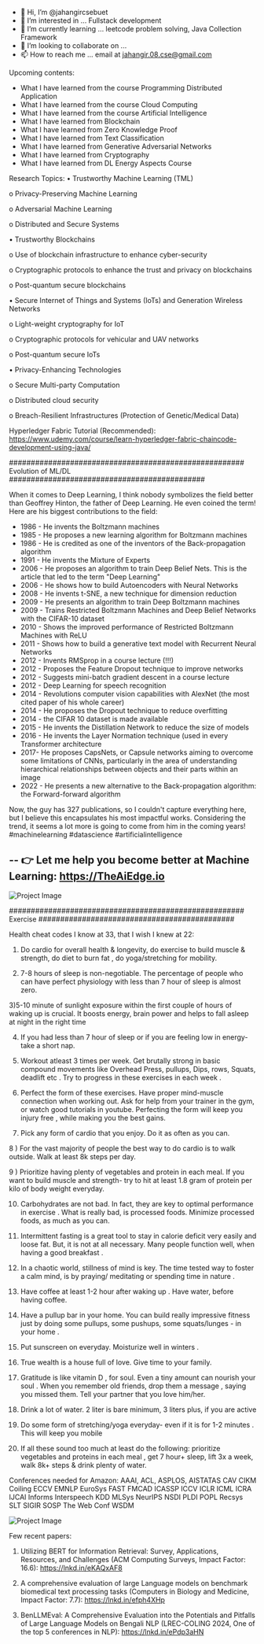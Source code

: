 - 👋 Hi, I’m @jahangircsebuet
- 👀 I’m interested in ... Fullstack development
- 🌱 I’m currently learning ... leetcode problem solving, Java Collection Framework
- 💞️ I’m looking to collaborate on ... 
- 📫 How to reach me ... email at jahangir.08.cse@gmail.com

Upcoming contents:
- What I have learned from the course Programming Distributed Application
- What I have learned from the course Cloud Computing
- What I have learned from the course Artificial Intelligence
- What I have learned from Blockchain
- What I have learned from Zero Knowledge Proof
- What I have learned from Text Classification
- What I have learned from Generative Adversarial Networks
- What I have learned from Cryptography
- What I have learned from DL Energy Aspects Course

<!---
jahangircsebuet/jahangircsebuet is a ✨ special ✨ repository because its `README.md` (this file) appears on your GitHub profile.
You can click the Preview link to take a look at your changes.
--->

Research Topics:
• Trustworthy Machine Learning (TML)

o Privacy-Preserving Machine Learning

o Adversarial Machine Learning

o Distributed and Secure Systems

• Trustworthy Blockchains

o Use of blockchain infrastructure to enhance cyber-security

o Cryptographic protocols to enhance the trust and privacy on blockchains

o Post-quantum secure blockchains

• Secure Internet of Things and Systems (IoTs) and Generation Wireless Networks

o Light-weight cryptography for IoT

o Cryptographic protocols for vehicular and UAV networks

o Post-quantum secure IoTs

• Privacy-Enhancing Technologies

o Secure Multi-party Computation

o Distributed cloud security

o Breach-Resilient Infrastructures (Protection of Genetic/Medical Data)


Hyperledger Fabric Tutorial (Recommended):
https://www.udemy.com/course/learn-hyperledger-fabric-chaincode-development-using-java/


###################################################### Evolution of ML/DL #############################################


When it comes to Deep Learning, I think nobody symbolizes the field better than Geoffrey Hinton, the father of Deep Learning. He even coined the term! Here are his biggest contributions to the field:

- 1986 - He invents the Boltzmann machines
- 1985 - He proposes a new learning algorithm for Boltzmann machines
- 1986 - He is credited as one of the inventors of the Back-propagation algorithm
- 1991 - He invents the Mixture of Experts
- 2006 - He proposes an algorithm to train Deep Belief Nets. This is the article that led to the term "Deep Learning"
- 2006 - He shows how to build Autoencoders with Neural Networks
- 2008 - He invents t-SNE, a new technique for dimension reduction
- 2009 - He presents an algorithm to train Deep Boltzmann machines
- 2009 - Trains Restricted Boltzmann Machines and Deep Belief Networks with the CIFAR-10 dataset
- 2010 - Shows the improved performance of Restricted Boltzmann Machines with ReLU
- 2011 - Shows how to build a generative text model with Recurrent Neural Networks
- 2012 - Invents RMSprop in a course lecture (!!!)
- 2012 - Proposes the Feature Dropout technique to improve networks
- 2012 - Suggests mini-batch gradient descent in a course lecture
- 2012 - Deep Learning for speech recognition
- 2014 - Revolutions computer vision capabilities with AlexNet (the most cited paper of his whole career)
- 2014 - He proposes the Dropout technique to reduce overfitting
- 2014 - the CIFAR 10 dataset is made available
- 2015 - He invents the Distillation Network to reduce the size of models
- 2016 - He invents the Layer Normation technique (used in every Transformer architecture
- 2017- He proposes CapsNets, or Capsule networks aiming to overcome some limitations of CNNs, particularly in the area of understanding hierarchical relationships between objects and their parts within an image
- 2022 - He presents a new alternative to the Back-propagation algorithm: the Forward-forward algorithm

Now, the guy has 327 publications, so I couldn't capture everything here, but I believe this encapsulates his most impactful works. Considering the trend, it seems a lot more is going to come from him in the coming years!
#machinelearning #datascience #artificialintelligence

--
👉 Let me help you become better at Machine Learning: https://TheAiEdge.io
--
![Project Image](https://raw.githubusercontent.com/jahangircsebuet/jahangircsebuet/ab1b997d2d7d1a25a628bbc06006577d33e920aa/evolution-of-ml-dl.jpg)

###################################################### Exercise #############################################


Health cheat codes I know at 33, that I wish I knew at 22:

1) Do cardio for overall health & longevity, do exercise to build muscle & strength, do diet to burn fat , do yoga/stretching for mobility.

2) 7-8 hours of sleep is non-negotiable. The percentage of people who can have perfect physiology with less than 7 hour of sleep is almost zero.

3)5-10 minute of sunlight exposure within the first couple of hours of waking up is crucial. It boosts energy, brain power and helps to fall asleep at night in the right time

4) If you had less than 7 hour of sleep or if you are feeling low in energy- take a short nap.

5) Workout atleast 3 times per week. Get brutally strong in basic compound movements like Overhead Press, pullups, Dips, rows, Squats, deadlift etc . Try to progress in these exercises in each week .

6) Perfect the form of these exercises. Have proper mind-muscle connection when working out. Ask for help from your trainer in the gym, or watch good tutorials in youtube. Perfecting the form will keep you injury free , while making you the best gains.

7) Pick any form of cardio that you enjoy. Do it as often as you can.

8 ) For the vast majority of people the best way to do cardio is to walk outside. Walk at least 8k steps per day.

9 ) Prioritize having plenty of vegetables and protein in each meal. If you want to build muscle and strength- try to hit at least 1.8 gram of protein per kilo of body weight everyday.

10) Carbohydrates are not bad. In fact, they are key to optimal performance in exercise . What is really bad, is processed foods. Minimize processed foods, as much as you can.

11) Intermittent fasting is a great tool to stay in calorie deficit very easily and loose fat. But, it is not at all necessary. Many people function well, when having a good breakfast .

11) In a chaotic world, stillness of mind is key. The time tested way to foster a calm mind, is by praying/ meditating or spending time in nature .

12) Have coffee at least 1-2 hour after waking up . Have water, before having coffee.

13) Have a pullup bar in your home. You can build really impressive fitness just by doing some pullups, some pushups, some squats/lunges - in your home .

14) Put sunscreen on everyday. Moisturize well in winters .

15) True wealth is a house full of love. Give time to your family. 

16) Gratitude is like vitamin D , for soul. Even a tiny amount can nourish your soul . When you remember old friends, drop them a message , saying you missed them. Tell your partner that you love him/her.

17) Drink a lot of water. 2 liter is bare minimum, 3 liters plus, if you are active

18) Do some form of stretching/yoga everyday- even if it is for 1-2 minutes . This will keep you mobile

19) If all these sound too much at least do the following: prioritize vegetables and proteins in each meal , get 7 hour+ sleep, lift 3x a week, walk 8k+ steps & drink plenty of water.



Conferences needed for Amazon:
AAAI, 
ACL,
ASPLOS,
AISTATAS
CAV
CIKM
Coiling
ECCV
EMNLP
EuroSys
FAST
FMCAD
ICASSP
ICCV
ICLR
ICML
ICRA
IJCAI
Informs
Interspeech
KDD
MLSys
NeurIPS
NSDI
PLDI
POPL
Recsys
SLT
SIGIR
SOSP
The Web Conf
WSDM

![Project Image](https://raw.githubusercontent.com/jahangircsebuet/jahangircsebuet/41480b79190f909b418eb134cec1bc4c6e174b02/relation-among-ai-ml-nn-dl.jpg)

Few recent papers:
1. Utilizing BERT for Information Retrieval: Survey, Applications, Resources, and Challenges (ACM Computing Surveys, Impact Factor: 16.6): https://lnkd.in/eKAQxAF8

2. A comprehensive evaluation of large Language models on benchmark biomedical text processing tasks (Computers in Biology and Medicine, Impact Factor: 7.7): https://lnkd.in/efph4XHp

3. BenLLMEval: A Comprehensive Evaluation into the Potentials and Pitfalls of Large Language Models on Bengali NLP (LREC-COLING 2024, One of the top 5 conferences in NLP): https://lnkd.in/ePdp3aHN 
